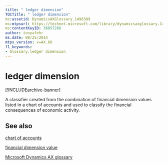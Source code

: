 ```yaml
---
title: " ledger dimension"
TOCTitle: " ledger dimension"
ms:assetid: DynamicsAXGlossary.1496389
ms:mtpsurl: https://technet.microsoft.com/library/dynamicsaxglossary.1496389(v=AX.60)
ms:contentKeyID: 36057268
author: tonyafehr
ms.date: 08/25/2014
mtps_version: v=AX.60
f1_keywords:
- Glossary.ledger dimension
---
```


# ledger dimension


[!INCLUDE[archive-banner](includes/archive-banner.md)]

A classifier created from the combination of financial dimension values listed in a chart of accounts and used to classify the financial consequences of economic activity.

## See also

[chart of accounts](chart-of-accounts.md)

[financial dimension value](financial-dimension-value.md)

[Microsoft Dynamics AX glossary](glossary/microsoft-dynamics-ax-glossary.md)

  


